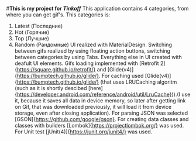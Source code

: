 #**This is my project for _Tinkoff_**
This application contains 4 categories, from where you can get gif's. This categories is:
1. Latest (Последние)
2. Hot (Горячие)
3. Top (Лучшие)
4. Random (Рандомные)
UI realized with MaterialDesign.
Switching between gifs realized by using floating action buttons, switching between categories by using Tabs. Everything else in UI created with deafult UI elements.
Gifs loading implemented with [Retrofit 2]{https://square.github.io/retrofit/} and [Glide(v4)]{https://bumptech.github.io/glide/}. For caching used [Glide(v4)]{https://bumptech.github.io/glide/} (that uses LRUCaching algoritm (such as it is shortly descibed [here]{https://developer.android.com/reference/android/util/LruCache})).(I use it, because it saves all data in device memory, so later after getting link on Gif, that was downloaded previously, it will load it from device storage, even after closing application).
For parsing JSON was selected [GSON]{https://github.com/google/gson}.
For creating data classes and classes with builders [Lombok]{https://projectlombok.org/} was used.
For Unit test [jUnit(4)]{https://junit.org/junit4/} was used.
